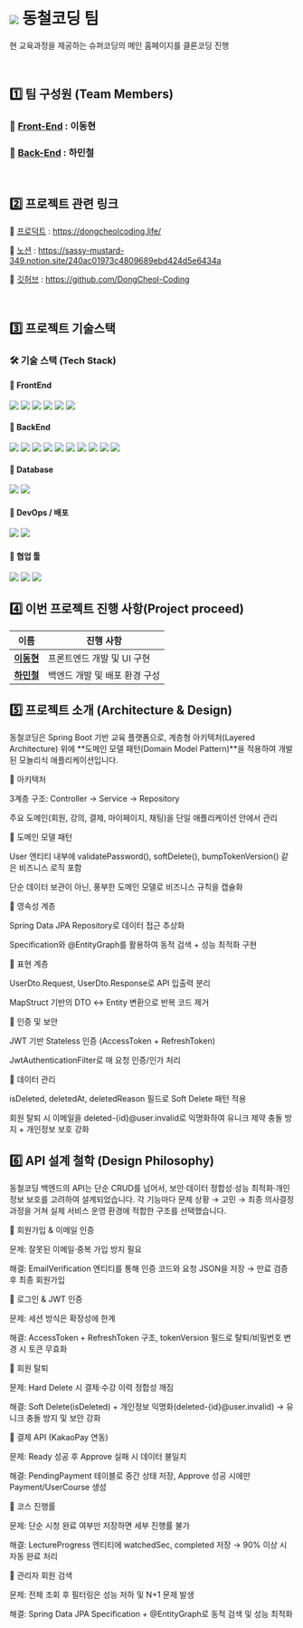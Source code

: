 # <img src="https://avatars.githubusercontent.com/u/223587735?s=50&v=4"> 동철코딩 팀

현 교육과정을 제공하는 슈퍼코딩의 메인 홈페이지를 클론코딩 진행

<br>

## 1️⃣ 팀 구성원 (Team Members)

### 🔹 [Front-End](https://github.com/DongCheol-Coding/ei_frontend) : 이동현

### 🔹 [Back-End](https://github.com/DongCheol-Coding/ei_backend) : 하민철

<br>

## 2️⃣ 프로젝트 관련 링크

🔹 [프로덕트](https://dongcheolcoding.life/) : https://dongcheolcoding.life/

🔹 [노션](https://sassy-mustard-349.notion.site/240ac01973c4809689ebd424d5e6434a) : https://sassy-mustard-349.notion.site/240ac01973c4809689ebd424d5e6434a

🔹 [깃허브](https://github.com/DongCheol-Coding) : https://github.com/DongCheol-Coding

<br>

## 3️⃣ 프로젝트 기술스택

### 🛠️ 기술 스택 (Tech Stack)

#### 🔹 FrontEnd

<img src="https://img.shields.io/badge/JavaScript-F7DF1E?style=for-the-badge&logo=javascript&logoColor=white"/> <img src="https://img.shields.io/badge/React-61DAFB?style=for-the-badge&logo=react&logoColor=white"/> <img src="https://img.shields.io/badge/Redux-764ABC?style=for-the-badge&logo=redux&logoColor=white"/> <img src="https://img.shields.io/badge/TailwindCSS-06B6D4?style=for-the-badge&logo=tailwindcss&logoColor=white"/> <img src="https://img.shields.io/badge/Vite-646CFF?style=for-the-badge&logo=vite&logoColor=white"/> <img src="https://img.shields.io/badge/ReactRouter-CA4245?style=for-the-badge&logo=reactrouter&logoColor=white"/>

#### 🔹 BackEnd

<img src="https://img.shields.io/badge/Java-007396?style=for-the-badge&logo=OpenJDK&logoColor=white"/> <img src="https://img.shields.io/badge/SpringBoot-6DB33F?style=for-the-badge&logo=springboot&logoColor=white"/> <img src="https://img.shields.io/badge/SpringSecurity-6DB33F?style=for-the-badge&logo=springsecurity&logoColor=white"/> <img src="https://img.shields.io/badge/JWT-000000?style=for-the-badge&logo=jsonwebtokens&logoColor=white"/> <img src="https://img.shields.io/badge/OAuth-2F6B9A?style=for-the-badge&logo=oauth&logoColor=white"/> <img src="https://img.shields.io/badge/JPA-59666C?style=for-the-badge&logo=hibernate&logoColor=white"/> <img src="https://img.shields.io/badge/Gradle-02303A?style=for-the-badge&logo=gradle&logoColor=white"/> <img src="https://img.shields.io/badge/MapStruct-0EA5E9?style=for-the-badge"/> <img src="https://img.shields.io/badge/Lombok-F47C15?style=for-the-badge&logo=lombok&logoColor=white"/> <img src="https://img.shields.io/badge/EmailSender-EA4335?style=for-the-badge&logo=gmail&logoColor=white"/>

#### 🔹 Database

<img src="https://img.shields.io/badge/MySQL-4479A1?style=for-the-badge&logo=mysql&logoColor=white"/> <img src="https://img.shields.io/badge/AWS RDS-527FFF?style=for-the-badge&logo=amazonrds&logoColor=white"/>

#### 🔹 DevOps / 배포

<img src="https://img.shields.io/badge/AWS EC2-FF9900?style=for-the-badge&logo=amazonec2&logoColor=white"/> <img src="https://img.shields.io/badge/AWS S3-569A31?style=for-the-badge&logo=amazons3&logoColor=white"/>

#### 🔹 협업 툴

<img src="https://img.shields.io/badge/Git-F05032?style=for-the-badge&logo=git&logoColor=white"/> <img src="https://img.shields.io/badge/GitHub-181717?style=for-the-badge&logo=github&logoColor=white"/> <img src="https://img.shields.io/badge/Notion-000000?style=for-the-badge&logo=notion&logoColor=white"/>
<br>

## 4️⃣ 이번 프로젝트 진행 사항(Project proceed)

| 이름                                         | 진행 사항                     |
| -------------------------------------------- | ----------------------------- |
| [**이동현**](https://github.com/soohofather) | 프론트엔드 개발 및 UI 구현    |
| [**하민철**](https://github.com/teotaku)     | 백엔드 개발 및 배포 환경 구성 |

## 5️⃣ 프로젝트 소개 (Architecture & Design)

동철코딩은 Spring Boot 기반 교육 플랫폼으로,
계층형 아키텍처(Layered Architecture) 위에 **도메인 모델 패턴(Domain Model Pattern)**을 적용하여 개발된 모놀리식 애플리케이션입니다.

🔹 아키텍처

3계층 구조: Controller → Service → Repository

주요 도메인(회원, 강의, 결제, 마이페이지, 채팅)을 단일 애플리케이션 안에서 관리

🔹 도메인 모델 패턴

User 엔티티 내부에 validatePassword(), softDelete(), bumpTokenVersion() 같은 비즈니스 로직 포함

단순 데이터 보관이 아닌, 풍부한 도메인 모델로 비즈니스 규칙을 캡슐화

🔹 영속성 계층

Spring Data JPA Repository로 데이터 접근 추상화

Specification<User>와 @EntityGraph를 활용하여 동적 검색 + 성능 최적화 구현

🔹 표현 계층

UserDto.Request, UserDto.Response로 API 입출력 분리

MapStruct 기반의 DTO ↔ Entity 변환으로 반복 코드 제거

🔹 인증 및 보안

JWT 기반 Stateless 인증 (AccessToken + RefreshToken)

JwtAuthenticationFilter로 매 요청 인증/인가 처리

🔹 데이터 관리

isDeleted, deletedAt, deletedReason 필드로 Soft Delete 패턴 적용

회원 탈퇴 시 이메일을 deleted-{id}@user.invalid로 익명화하여 유니크 제약 충돌 방지 + 개인정보 보호 강화

## 6️⃣ API 설계 철학 (Design Philosophy)

동철코딩 백엔드의 API는 단순 CRUD를 넘어서, 보안·데이터 정합성·성능 최적화·개인정보 보호를 고려하여 설계되었습니다.
각 기능마다 문제 상황 → 고민 → 최종 의사결정 과정을 거쳐 실제 서비스 운영 환경에 적합한 구조를 선택했습니다.

🔹 회원가입 & 이메일 인증

문제: 잘못된 이메일·중복 가입 방지 필요

해결: EmailVerification 엔티티를 통해 인증 코드와 요청 JSON을 저장 → 만료 검증 후 최종 회원가입

🔹 로그인 & JWT 인증

문제: 세션 방식은 확장성에 한계

해결: AccessToken + RefreshToken 구조, tokenVersion 필드로 탈퇴/비밀번호 변경 시 토큰 무효화

🔹 회원 탈퇴

문제: Hard Delete 시 결제·수강 이력 정합성 깨짐

해결: Soft Delete(isDeleted) + 개인정보 익명화(deleted-{id}@user.invalid) → 유니크 충돌 방지 및 보안 강화

🔹 결제 API (KakaoPay 연동)

문제: Ready 성공 후 Approve 실패 시 데이터 불일치

해결: PendingPayment 테이블로 중간 상태 저장, Approve 성공 시에만 Payment/UserCourse 생성

🔹 코스 진행률

문제: 단순 시청 완료 여부만 저장하면 세부 진행률 불가

해결: LectureProgress 엔티티에 watchedSec, completed 저장 → 90% 이상 시 자동 완료 처리

🔹 관리자 회원 검색

문제: 전체 조회 후 필터링은 성능 저하 및 N+1 문제 발생

해결: Spring Data JPA Specification + @EntityGraph로 동적 검색 및 성능 최적화
